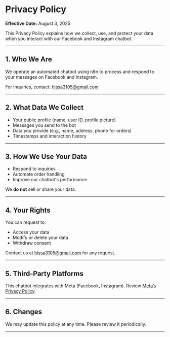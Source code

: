 # Privacy Policy

**Effective Date:** August 3, 2025

This Privacy Policy explains how we collect, use, and protect your data when you interact with our Facebook and Instagram chatbot.

---

## 1. Who We Are

We operate an automated chatbot using n8n to process and respond to your messages on Facebook and Instagram.

For inquiries, contact: hissa3105@gmail.com

---

## 2. What Data We Collect

- Your public profile (name, user ID, profile picture)
- Messages you send to the bot
- Data you provide (e.g., name, address, phone for orders)
- Timestamps and interaction history

---

## 3. How We Use Your Data

- Respond to inquiries
- Automate order handling
- Improve our chatbot's performance

We **do not** sell or share your data.

---

## 4. Your Rights

You can request to:
- Access your data
- Modify or delete your data
- Withdraw consent

Contact us at hissa3105@gmail.com for any request.

---

## 5. Third-Party Platforms

This chatbot integrates with Meta (Facebook, Instagram). Review [Meta’s Privacy Policy](https://www.facebook.com/privacy/policy).

---

## 6. Changes

We may update this policy at any time. Please review it periodically.

---
